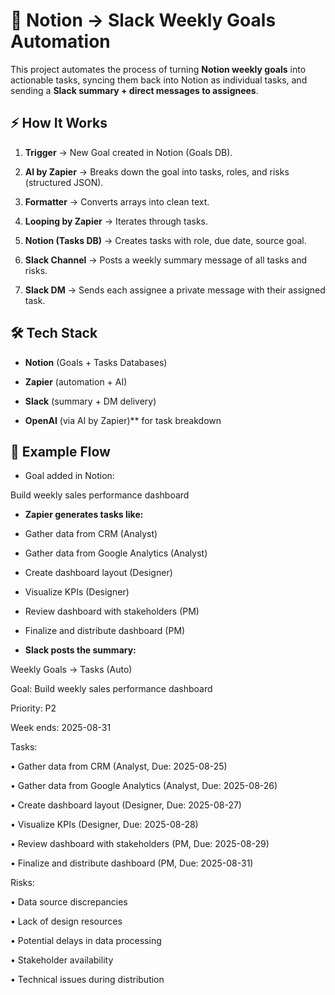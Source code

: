 # 🔄 Notion → Slack Weekly Goals Automation



This project automates the process of turning **Notion weekly goals** into actionable tasks, syncing them back into Notion as individual tasks, and sending a **Slack summary + direct messages to assignees**.


## ⚡ How It Works



1. **Trigger** → New Goal created in Notion (Goals DB).

2. **AI by Zapier** → Breaks down the goal into tasks, roles, and risks (structured JSON).

3. **Formatter** → Converts arrays into clean text.

4. **Looping by Zapier** → Iterates through tasks.

5. **Notion (Tasks DB)** → Creates tasks with role, due date, source goal.

6. **Slack Channel** → Posts a weekly summary message of all tasks and risks.

7. **Slack DM** → Sends each assignee a private message with their assigned task.



## 🛠️ Tech Stack

- **Notion** (Goals + Tasks Databases)

- **Zapier** (automation + AI)

- **Slack** (summary + DM delivery)

- **OpenAI** (via AI by Zapier)\*\* for task breakdown


## 📌 Example Flow


- Goal added in Notion: 

Build weekly sales performance dashboard





- **Zapier generates tasks like:**

- Gather data from CRM (Analyst)

- Gather data from Google Analytics (Analyst)

- Create dashboard layout (Designer)

- Visualize KPIs (Designer)

- Review dashboard with stakeholders (PM)

- Finalize and distribute dashboard (PM)



- **Slack posts the summary:**



Weekly Goals → Tasks (Auto)



Goal: Build weekly sales performance dashboard

Priority: P2

Week ends: 2025-08-31



Tasks:

• Gather data from CRM (Analyst, Due: 2025-08-25)

• Gather data from Google Analytics (Analyst, Due: 2025-08-26)

• Create dashboard layout (Designer, Due: 2025-08-27)

• Visualize KPIs (Designer, Due: 2025-08-28)

• Review dashboard with stakeholders (PM, Due: 2025-08-29)

• Finalize and distribute dashboard (PM, Due: 2025-08-31)



Risks:

• Data source discrepancies

• Lack of design resources

• Potential delays in data processing

• Stakeholder availability

• Technical issues during distribution









